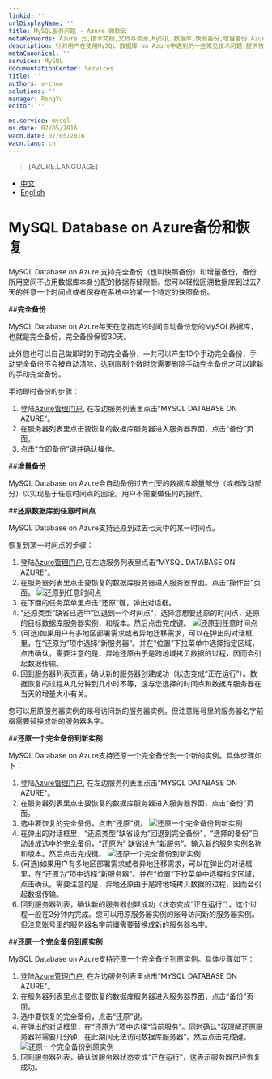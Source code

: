 ```yaml
---
linkid: ''
urlDisplayName: ''
title: MySQL服务问题 - Azure 微软云
metaKeywords: Azure 云,技术文档,文档与资源,MySQL,数据库,快照备份,增量备份,Azure MySQL, MySQL PaaS,Azure MySQL PaaS, Azure MySQL Service, Azure RDS,FAQ
description: 针对用户在使用MySQL 数据库 on Azure中遇到的一些常见技术问题,提供快速解答。如果您仍存有疑问,欢迎联系技术支持。
metaCanonical: ''
services: MySQL
documentationCenter: Services
title: ''
authors: v-chuw
solutions: ''
manager: RongYu
editor: ''

ms.service: mysql
ms.date: 07/05/2016
wacn.date: 07/05/2016
wacn.lang: cn
---
```


> [AZURE.LANGUAGE]
- [中文](./mysql-database-point-in-time-restore.md)
- [English](./mysql-database-enus-point-in-time-restore.md)

# MySQL Database on Azure备份和恢复

MySQL Database on Azure 支持完全备份（也叫快照备份）和增量备份，备份所用空间不占用数据库本身分配的数据存储限额。您可以轻松回溯数据库到过去7天的任意一个时间点或者保存在系统中的某一个特定的快照备份。

##**完全备份**

MySQL Database on Azure每天在您指定的时间自动备份您的MySQL数据库，也就是完全备份，完全备份保留30天。

此外您也可以自己做即时的手动完全备份，一共可以产生10个手动完全备份，手动完全备份不会被自动清除，达到限制个数时您需要删除手动完全备份才可以建新的手动完全备份。

手动即时备份的步骤：

1. 登陆[Azure管理门户](http://manage.windowsazure.cn/), 在左边服务列表里点击“MYSQL DATABASE ON AZURE"。
2. 在服务器列表里点击要恢复的数据库服务器进入服务器界面，点击“备份”页面。
3. 点击“立即备份”键并确认操作。

##**增量备份**

MySQL Database on Azure会自动备份过去七天的数据库增量部分（或者改动部分）以实现基于任意时间点的回滚。用户不需要做任何的操作。

##**还原数据库到任意时间点**

MySQL Database on Azure支持还原到过去七天中的某一时间点。

恢复到某一时间点的步骤：

1. 登陆[Azure管理门户](http://manage.windowsazure.cn/),在左边服务列表里点击“MYSQL DATABASE ON AZURE"。
2. 在服务器列表里点击要恢复的数据库服务器进入服务器界面。点击“操作台”页面。
![还原到任意时间点][1]
3. 在下面的任务菜单里点击“还原”键，弹出对话框。
4. “还原类型”缺省已选中“回退到一个时间点”，选择您想要还原的时间点，还原的目标数据库服务器实例，和版本。然后点击完成键。
![还原到任意时间点][2]
5. (可选)如果用户有多地区部署需求或者异地迁移需求，可以在弹出的对话框里，在“还原为”项中选择“新服务器”。并在“位置”下拉菜单中选择指定区域，点击确认。需要注意的是，异地还原由于是跨地域拷贝数据的过程，因而会引起数据传输。
6. 回到服务器列表页面，确认新的服务器创建成功（状态变成“正在运行”）。数据恢复的过程从几分钟到几小时不等，这与您选择的时间点和数据库服务器在当天的增量大小有关。

您可以用原服务器实例的账号访问新的服务器实例。但注意账号里的服务器名字前缀需要替换成新的服务器名字。

##**还原一个完全备份到新实例**

MySQL Database on Azure支持还原一个完全备份到一个新的实例。具体步骤如下：

1. 登陆[Azure管理门户](http://manage.windowsazure.cn/), 在左边服务列表里点击“MYSQL DATABASE ON AZURE"。
2. 在服务器列表里点击要恢复的数据库服务器进入服务器界面，点击“备份”页面。
3. 选中要恢复的完全备份，点击“还原”键。
![还原一个完全备份到新实例][3]
4. 在弹出的对话框里，“还原类型”缺省设为“回退到完全备份”，“选择的备份”自动设成选中的完全备份，“还原为” 缺省设为“新服务”。输入新的服务实例名称和版本。然后点击完成键。
![还原一个完全备份到新实例][4]
5. (可选)如果用户有多地区部署需求或者异地迁移需求，可以在弹出的对话框里，在“还原为”项中选择“新服务器”。并在“位置”下拉菜单中选择指定区域，点击确认。需要注意的是，异地还原由于是跨地域拷贝数据的过程，因而会引起数据传输。
6. 回到服务器列表，确认新的服务器创建成功（状态变成“正在运行”）。这个过程一般在2分钟内完成。您可以用原服务器实例的账号访问新的服务器实例。但注意账号里的服务器名字前缀需要替换成新的服务器名字。

##**还原一个完全备份到原实例**

MySQL Database on Azure支持还原一个完全备份到原实例。具体步骤如下：

1. 登陆[Azure管理门户](http://manage.windowsazure.cn/), 在左边服务列表里点击“MYSQL DATABASE ON AZURE"。
2. 在服务器列表里点击要恢复的数据库服务器进入服务器界面，点击“备份”页面。
3. 选中要恢复的完全备份，点击“还原”键。
4. 在弹出的对话框里，在“还原为”项中选择“当前服务”。同时确认“我理解还原服务器将需要几分钟，在此期间无法访问数据库服务器”。然后点击完成键。
![还原一个完全备份到原实例][5]
5. 回到服务器列表，确认该服务器状态变成“正在运行”，这表示服务器已经恢复成功。

<!--Image references-->

[1]: ./media/mysql-database-point-in-time-restore/Restore1.jpg
[2]: ./media/mysql-database-point-in-time-restore/Restore2.jpg
[3]: ./media/mysql-database-point-in-time-restore/Restore3.jpg
[4]: ./media/mysql-database-point-in-time-restore/Restore4.jpg
[5]: ./media/mysql-database-point-in-time-restore/Restore5.jpg